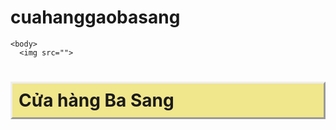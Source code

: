 # cuahanggaobasang
<!DOCTYPE html>
<html>
    <head>
        <meta charset = "UTF-8">
        <title>Cửa hàng Ba Sang</title>
    </head>

    <body>
      <img src="">  
<div><h1  style="background-color: khaki;padding: 10px;border: outset;text-align: top">Cửa hàng Ba Sang</h1></div>
    </body>
</html>